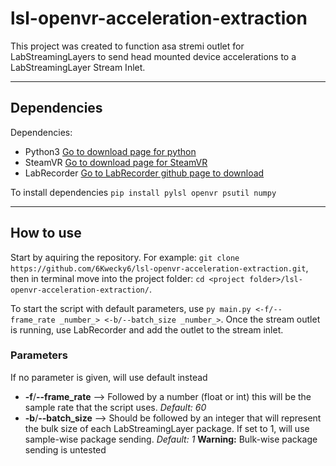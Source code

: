 lsl-openvr-acceleration-extraction
=================================
This project was created to function asa stremi outlet for LabStreamingLayers to send head mounted device accelerations to a LabStreamingLayer Stream Inlet.

***
Dependencies
---------------------------------
Dependencies:
* Python3 [Go to download page for python](https://www.python.org/downloads/)
* SteamVR [Go to download page for SteamVR](https://store.steampowered.com/app/250820/SteamVR/)
* LabRecorder [Go to LabRecorder github page to download](https://github.com/labstreaminglayer/App-LabRecorder/releases)

To install dependencies `pip install pylsl openvr psutil numpy`

***
How to use
---------------------------------
Start by aquiring the repository. For example: `git clone https://github.com/6Kwecky6/lsl-openvr-acceleration-extraction.git`, then in terminal move into the project folder: `cd <project folder>/lsl-openvr-acceleration-extraction/`.

To start the script with default parameters, use `py main.py <-f/--frame_rate _number_> <-b/--batch_size _number_>`. Once the stream outlet is running, use LabRecorder and add the outlet to the stream inlet.
### Parameters
If no parameter is given, will use default instead
* __-f__/__--frame_rate__ --> Followed by a number (float or int) this will be the sample rate that the script uses. _Default: 60_
* __-b__/__--batch_size__ --> Should be followed by an integer that will represent the bulk size of each LabStreamingLayer package. If set to 1, will use sample-wise package sending. _Default: 1_  __Warning:__ Bulk-wise package sending is untested
